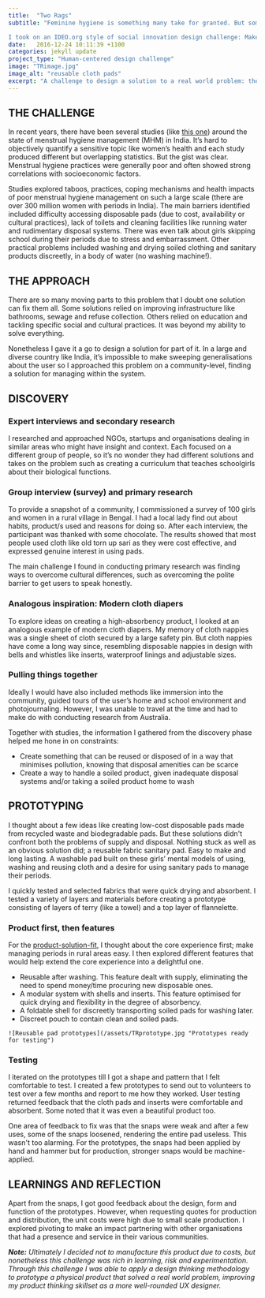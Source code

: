 ```yaml
---
title:  "Two Rags"
subtitle: "Feminine hygiene is something many take for granted. But sometimes, getting a period can be stressful if you live in a place with few amenities and supplies. 

I took on an IDEO.org style of social innovation design challenge: Make it easier for girls and women in rural areas to manage their periods."
date:   2016-12-24 10:11:39 +1100
categories: jekyll update
project_type: "Human-centered design challenge"
image: "TRimage.jpg"
image_alt: "reusable cloth pads"
excerpt: "A challenge to design a solution to a real world problem: the difficulty many girls face in managing periods in the developing world."
---
```


## THE CHALLENGE
In recent years, there have been several studies (like [this one](https://www.unicef.org/wash/schools/files/4_UNICEF_Rajashi_PPT_(Final).pdf)) around the state of menstrual hygiene management (MHM) in India. It’s hard to objectively quantify a sensitive topic like women’s health and each study produced different but overlapping statistics. But the gist was clear. Menstrual hygiene practices were generally poor and often showed strong correlations with socioeconomic factors. 

Studies explored taboos, practices, coping mechanisms and health impacts of poor menstrual hygiene management on such a large scale (there are over 300 million women with periods in India). The main barriers identified included difficulty accessing disposable pads (due to cost, availability or cultural practices), lack of toilets and cleaning facilities like running water and rudimentary disposal systems. There was even talk about girls skipping school during their periods due to stress and embarrassment. Other practical problems included washing and drying soiled clothing and sanitary products discreetly, in a body of water (no washing machine!).

## THE APPROACH
There are so many moving parts to this problem that I doubt one solution can fix them all. Some solutions relied on improving infrastructure like bathrooms, sewage and refuse collection. Others relied on education and tackling specific social and cultural practices. It was beyond my ability to solve everything.

Nonetheless I gave it a go to design a solution for part of it. In a large and diverse country like India, it’s impossible to make sweeping generalisations about the user so I approached this problem on a community-level, finding a solution for managing within the system. 

## DISCOVERY

### Expert interviews and secondary research
I researched and approached NGOs, startups and organisations dealing in similar areas who might have insight and context. Each focused on a different group of people, so it’s no wonder they had different solutions and takes on the problem such as creating a curriculum that teaches schoolgirls about their biological functions.

### Group interview (survey) and primary research
To provide a snapshot of a community, I commissioned a survey of 100 girls and women in a rural village in Bengal. I had a local lady find out about habits, product/s used and reasons for doing so. After each interview, the participant was thanked with some chocolate. The results showed that most people used cloth like old torn up sari as they were cost effective, and expressed genuine interest in using pads. 

The main challenge I found in conducting primary research was finding ways to overcome cultural differences, such as overcoming the polite barrier to get users to speak honestly. 

### Analogous inspiration: Modern cloth diapers
To explore ideas on creating a high-absorbency product, I looked at an analogous example of modern cloth diapers. My memory of cloth nappies was a single sheet of cloth secured by a large safety pin. But cloth nappies have come a long way since, resembling disposable nappies in design with bells and whistles like inserts, waterproof linings and adjustable sizes.  

### Pulling things together
Ideally I would have also included methods like immersion into the community, guided tours of the user’s home and school environment and photojournaling. However, I was unable to travel at the time and had to make do with conducting research from Australia. 

Together with studies, the information I gathered from the discovery phase helped me hone in on constraints:

* Create something that can be reused or disposed of in a way that minimises pollution, knowing that disposal amenities can be scarce
* Create a way to handle a soiled product, given inadequate disposal systems and/or taking a soiled product home to wash


## PROTOTYPING
I thought about a few ideas like creating low-cost disposable pads made from recycled waste and biodegradable pads. But these solutions didn't confront both the problems of supply and disposal. Nothing stuck as well as an obvious solution did; a reusable fabric sanitary pad. Easy to make and long lasting. A washable pad built on these girls’ mental models of using, washing and reusing cloth and a desire for using sanitary pads to manage their periods.

I quickly tested and selected fabrics that were quick drying and absorbent. I tested a variety of layers and materials before creating a prototype consisting of layers of terry (like a towel) and a top layer of flannelette.

### Product first, then features
For the [product-solution-fit](https://medium.com/@jaf_designer/why-product-thinking-is-the-next-big-thing-in-ux-design-ee7de959f3fe#.kxuagv8i6), I thought about the core experience first; make managing periods in rural areas easy. I then explored different features that would help extend the core experience into a delightful one.

* Reusable after washing. This feature dealt with supply, eliminating the need to spend money/time procuring new disposable ones.
* A modular system with shells and inserts. This feature optimised for quick drying and flexibility in the degree of absorbency.
* A foldable shell for discreetly transporting soiled pads for washing later.
* Discreet pouch to contain clean and soiled pads.

`![Reusable pad prototypes](/assets/TRprototype.jpg "Prototypes ready for testing")`

### Testing
I iterated on the prototypes till I got a shape and pattern that I felt comfortable to test. I created a few prototypes to send out to volunteers to test over a few months and report to me how they worked. User testing returned feedback that the cloth pads and inserts were comfortable and absorbent. Some noted that it was even a beautiful product too. 

One area of feedback to fix was that the snaps were weak and after a few uses, some of the snaps loosened, rendering the entire pad useless. This wasn't too alarming. For the prototypes, the snaps had been applied by hand and hammer but for production, stronger snaps would be machine-applied.

## LEARNINGS AND REFLECTION

Apart from the snaps, I got good feedback about the design, form and function of the prototypes. However, when requesting quotes for production and distribution, the unit costs were high due to small scale production. I explored pivoting to make an impact partnering with other organisations that had a presence and service in their various communities.

_**Note:** Ultimately I decided not to manufacture this product due to costs, but nonetheless this challenge was rich in learning, risk and experimentation. Through this challenge I was able to apply a design thinking methodology to prototype a physical product that solved a real world problem, improving my product thinking skillset as a more well-rounded UX designer._
